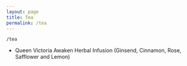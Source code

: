 ```yaml
---
layout: page
title: Tea
permalink: /tea
---
```


`/tea`

- Queen Victoria Awaken Herbal Infusion (Ginsend, Cinnamon, Rose, Safflower and Lemon)


<style>
  .wrapper {
    max-width: 58em;
  }
</style>